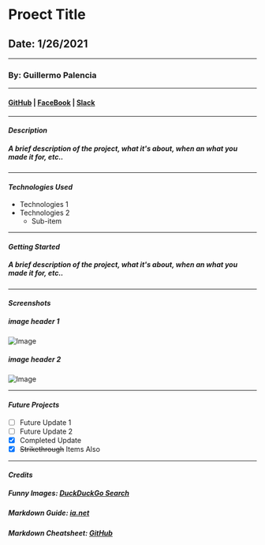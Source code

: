 # Proect Title

## Date: 1/26/2021

---

### By: Guillermo Palencia

---

#### [GitHub]() | [FaceBook]() | [Slack]()

---

#### **_Description_**

##### A brief description of the project, what it's about, when an what you made it for, etc..

---

#### **_Technologies Used_**

- Technologies 1
- Technologies 2
  - Sub-item

---

#### **_Getting Started_**

##### A brief description of the project, what it's about, when an what you made it for, etc..

---

#### **_Screenshots_**

##### image header 1

![Image](https://external-content.duckduckgo.com/iu/?u=https%3A%2F%2Ftbtjamz.com%2Fwp-content%2Fuploads%2F2022%2F02%2Fkanye-west-donda-livestream-01.jpg&f=1&nofb=1)

##### image header 2

![Image](https://external-content.duckduckgo.com/iu/?u=https%3A%2F%2Ftse1.mm.bing.net%2Fth%3Fid%3DOIP.6EyfGyBfvJgFpRgJ_43-WAHaEK%26pid%3DApi&f=1)

---

#### **_Future Projects_**

- [ ] Future Update 1
- [ ] Future Update 2
- [x] Completed Update
- [x] ~~Strikethrough~~ Items Also

---

#### **_Credits_**

##### Funny Images: [DuckDuckGo Search](duckduckgo.com)

##### Markdown Guide: [ia.net](https://ia.net/writer/support/general/markdown-guide)

##### Markdown Cheatsheet: [GitHub](https://guides.github.com/pdfs/markdown-cheatsheet-online.pdf)
